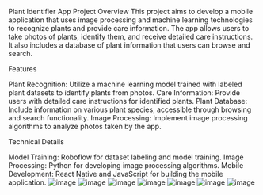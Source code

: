 Plant Identifier App
Project Overview
This project aims to develop a mobile application that uses image processing and machine learning technologies to recognize plants and provide care information. The app allows users to take photos of plants, identify them, and receive detailed care instructions. It also includes a database of plant information that users can browse and search.

Features


Plant Recognition: Utilize a machine learning model trained with labeled plant datasets to identify plants from photos.
Care Information: Provide users with detailed care instructions for identified plants.
Plant Database: Include information on various plant species, accessible through browsing and search functionality.
Image Processing: Implement image processing algorithms to analyze photos taken by the app.

Technical Details


Model Training: Roboflow for dataset labeling and model training.
Image Processing: Python for developing image processing algorithms.
Mobile Development: React Native and JavaScript for building the mobile application.
![image](https://github.com/user-attachments/assets/a1fde113-20e3-4834-95e8-890f4f59d508)
![image](https://github.com/user-attachments/assets/abafe022-3ca7-4f47-87c1-a50a14ef62bc)
![image](https://github.com/user-attachments/assets/ea5c43d0-9a74-4202-959f-03ccca164039)
![image](https://github.com/user-attachments/assets/0c45285c-e396-4fa9-ad57-a7ec23e1ad4c)
![image](https://github.com/user-attachments/assets/6e5b9f29-3b26-48d0-810b-80d1367c2fe6)
![image](https://github.com/user-attachments/assets/353d0b9d-702f-4d09-bae1-69586c78f820)
![image](https://github.com/user-attachments/assets/3dabf0ee-83be-42af-9309-1af633151c5f)
